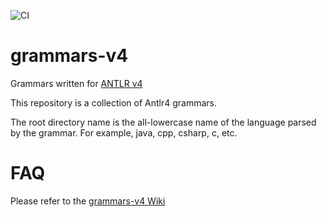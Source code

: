 ![CI](https://github.com/antlr/grammars-v4/workflows/CI/badge.svg)

# grammars-v4

Grammars written for [ANTLR v4](https://github.com/antlr/antlr4)

This repository is a collection of Antlr4 grammars.   

The root directory name is the all-lowercase name of the language parsed by the grammar. For example, java, cpp, csharp, c, etc.

# FAQ

Please refer to the [grammars-v4 Wiki](https://github.com/antlr/grammars-v4/wiki)
